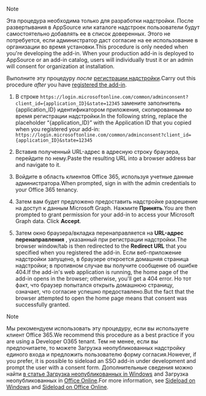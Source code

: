 
> [!NOTE]
> <span data-ttu-id="f81ec-p101">Эта процедура необходима только для разработки надстройки. После развертывания в AppSource или каталоге надстроек пользователи будут самостоятельно добавлять ее в список доверенных. Этого не потребуется, если администратор даст согласие на ее использование в организации во время установки.</span><span class="sxs-lookup"><span data-stu-id="f81ec-p101">This procedure is only needed when you're developing the add-in. When your production add-in is deployed to AppSource or an add-in catalog, users will individually trust it or an admin will consent for organization at installation.</span></span>

<span data-ttu-id="f81ec-103">Выполните эту процедуру *после* [регистрации надстройки](../develop/register-sso-add-in-aad-v2.md).</span><span class="sxs-lookup"><span data-stu-id="f81ec-103">Carry out this procedure *after* you have [registered the add-in](../develop/register-sso-add-in-aad-v2.md).</span></span>

1. <span data-ttu-id="f81ec-104">В строке `https://login.microsoftonline.com/common/adminconsent?client_id={application_ID}&state=12345` замените заполнитель {application_ID} идентификатором приложения, скопированным во время регистрации надстройки.</span><span class="sxs-lookup"><span data-stu-id="f81ec-104">In the following string, replace the placeholder “{application_ID}” with the Application ID that you copied when you registered your add-in:  `https://login.microsoftonline.com/common/adminconsent?client_id={application_ID}&state=12345`</span></span>

1. <span data-ttu-id="f81ec-105">Вставив полученный URL-адрес в адресную строку браузера, перейдите по нему.</span><span class="sxs-lookup"><span data-stu-id="f81ec-105">Paste the resulting URL into a browser address bar and navigate to it.</span></span>

1. <span data-ttu-id="f81ec-106">Войдите в область клиентов Office 365, используя учетные данные администратора.</span><span class="sxs-lookup"><span data-stu-id="f81ec-106">When prompted, sign in with the admin credentials to your Office 365 tenancy.</span></span>

1. <span data-ttu-id="f81ec-p102">Затем вам будет предложено предоставить надстройке разрешение на доступ к данным Microsoft Graph. Нажмите **Принять**.</span><span class="sxs-lookup"><span data-stu-id="f81ec-p102">You are then prompted to grant permission for your add-in to access your Microsoft Graph data. Click **Accept**.</span></span>

1. <span data-ttu-id="f81ec-109">Затем окно браузера/вкладка перенаправляется на **URL-адрес перенаправления** , указанный при регистрации надстройки.</span><span class="sxs-lookup"><span data-stu-id="f81ec-109">The browser window/tab is then redirected to the **Redirect URL** that you specified when you registered the add-in.</span></span> <span data-ttu-id="f81ec-110">Если веб-приложение надстройки запущено, в браузере откроется домашняя страница надстройки; в противном случае вы получите сообщение об ошибке 404.</span><span class="sxs-lookup"><span data-stu-id="f81ec-110">If the add-in's web application is running, the home page of the add-in opens in the browser; otherwise, you'll get a 404 error.</span></span> <span data-ttu-id="f81ec-111">Но тот факт, что браузер попытался открыть домашнюю страницу, означает, что согласие успешно предоставлено.</span><span class="sxs-lookup"><span data-stu-id="f81ec-111">But the fact that the browser attempted to open the home page means that consent was successfully granted.</span></span>

>[!NOTE]
><span data-ttu-id="f81ec-112">Мы рекомендуем использовать эту процедуру, если вы используете клиент Office 365.</span><span class="sxs-lookup"><span data-stu-id="f81ec-112">We recommend this procedure as a best practice if you are using a Developer O365 tenant.</span></span> <span data-ttu-id="f81ec-113">Тем не менее, если вы предпочитаете, то можете Загрузка неопубликованных надстройку единого входа и предложить пользователю форму согласия.</span><span class="sxs-lookup"><span data-stu-id="f81ec-113">However, if you prefer, it is possible to sideload an SSO add-in under development and prompt the user with a consent form.</span></span> <span data-ttu-id="f81ec-114">Дополнительные сведения можно найти [в статье Загрузка неопубликованных in Windows](/office/dev/add-ins/testing/create-a-network-shared-folder-catalog-for-task-pane-and-content-add-ins) and Загрузка неопубликованных in [Office Online](/office/dev/add-ins/testing/sideload-office-add-ins-for-testing).</span><span class="sxs-lookup"><span data-stu-id="f81ec-114">For more information, see [Sideload on Windows](/office/dev/add-ins/testing/create-a-network-shared-folder-catalog-for-task-pane-and-content-add-ins) and [Sideload on Office Online](/office/dev/add-ins/testing/sideload-office-add-ins-for-testing).</span></span>
